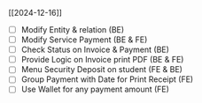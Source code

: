 

[[2024-12-16]]
- [ ] Modify Entity & relation (BE)
- [ ] Modify Service Payment (BE & FE)
- [ ] Check Status on Invoice & Payment (BE)
- [ ] Provide Logic on Invoice print PDF (BE & FE)
- [ ] Menu Security Deposit on student (FE & BE)
- [ ] Group Payment with Date for Print Receipt (FE)
- [ ] Use Wallet for any payment amount (FE)